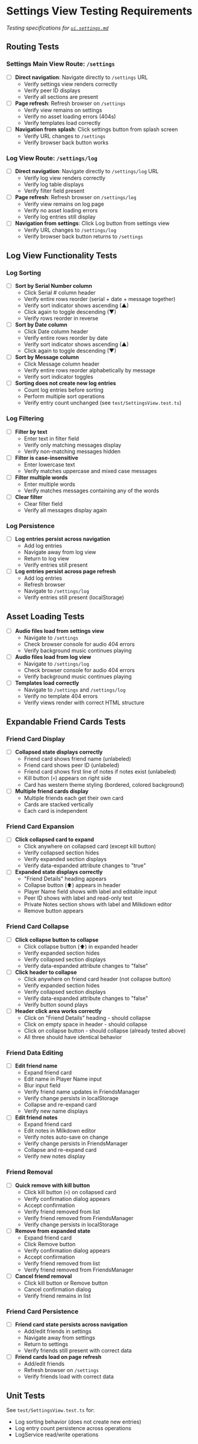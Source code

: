 # Settings View Testing Requirements

*Testing specifications for [`ui.settings.md`](ui.settings.md)*

## Routing Tests

### Settings Main View Route: `/settings`
- [ ] **Direct navigation**: Navigate directly to `/settings` URL
  - Verify settings view renders correctly
  - Verify peer ID displays
  - Verify all sections are present
- [ ] **Page refresh**: Refresh browser on `/settings`
  - Verify view remains on settings
  - Verify no asset loading errors (404s)
  - Verify templates load correctly
- [ ] **Navigation from splash**: Click settings button from splash screen
  - Verify URL changes to `/settings`
  - Verify browser back button works

### Log View Route: `/settings/log`
- [ ] **Direct navigation**: Navigate directly to `/settings/log` URL
  - Verify log view renders correctly
  - Verify log table displays
  - Verify filter field present
- [ ] **Page refresh**: Refresh browser on `/settings/log`
  - Verify view remains on log page
  - Verify no asset loading errors
  - Verify log entries still display
- [ ] **Navigation from settings**: Click Log button from settings view
  - Verify URL changes to `/settings/log`
  - Verify browser back button returns to `/settings`

## Log View Functionality Tests

### Log Sorting
- [ ] **Sort by Serial Number column**
  - Click Serial # column header
  - Verify entire rows reorder (serial + date + message together)
  - Verify sort indicator shows ascending (▲)
  - Click again to toggle descending (▼)
  - Verify rows reorder in reverse
- [ ] **Sort by Date column**
  - Click Date column header
  - Verify entire rows reorder by date
  - Verify sort indicator shows ascending (▲)
  - Click again to toggle descending (▼)
- [ ] **Sort by Message column**
  - Click Message column header
  - Verify entire rows reorder alphabetically by message
  - Verify sort indicator toggles
- [ ] **Sorting does not create new log entries**
  - Count log entries before sorting
  - Perform multiple sort operations
  - Verify entry count unchanged (see `test/SettingsView.test.ts`)

### Log Filtering
- [ ] **Filter by text**
  - Enter text in filter field
  - Verify only matching messages display
  - Verify non-matching messages hidden
- [ ] **Filter is case-insensitive**
  - Enter lowercase text
  - Verify matches uppercase and mixed case messages
- [ ] **Filter multiple words**
  - Enter multiple words
  - Verify matches messages containing any of the words
- [ ] **Clear filter**
  - Clear filter field
  - Verify all messages display again

### Log Persistence
- [ ] **Log entries persist across navigation**
  - Add log entries
  - Navigate away from log view
  - Return to log view
  - Verify entries still present
- [ ] **Log entries persist across page refresh**
  - Add log entries
  - Refresh browser
  - Navigate to `/settings/log`
  - Verify entries still present (localStorage)

## Asset Loading Tests
- [ ] **Audio files load from settings view**
  - Navigate to `/settings`
  - Check browser console for audio 404 errors
  - Verify background music continues playing
- [ ] **Audio files load from log view**
  - Navigate to `/settings/log`
  - Check browser console for audio 404 errors
  - Verify background music continues playing
- [ ] **Templates load correctly**
  - Navigate to `/settings` and `/settings/log`
  - Verify no template 404 errors
  - Verify views render with correct HTML structure

## Expandable Friend Cards Tests

### Friend Card Display
- [ ] **Collapsed state displays correctly**
  - Friend card shows friend name (unlabeled)
  - Friend card shows peer ID (unlabeled)
  - Friend card shows first line of notes if notes exist (unlabeled)
  - Kill button (💀) appears on right side
  - Card has western theme styling (bordered, colored background)
- [ ] **Multiple friend cards display**
  - Multiple friends each get their own card
  - Cards are stacked vertically
  - Each card is independent

### Friend Card Expansion
- [ ] **Click collapsed card to expand**
  - Click anywhere on collapsed card (except kill button)
  - Verify collapsed section hides
  - Verify expanded section displays
  - Verify data-expanded attribute changes to "true"
- [ ] **Expanded state displays correctly**
  - "Friend Details" heading appears
  - Collapse button (⬆️) appears in header
  - Player Name field shows with label and editable input
  - Peer ID shows with label and read-only text
  - Private Notes section shows with label and Milkdown editor
  - Remove button appears

### Friend Card Collapse
- [ ] **Click collapse button to collapse**
  - Click collapse button (⬆️) in expanded header
  - Verify expanded section hides
  - Verify collapsed section displays
  - Verify data-expanded attribute changes to "false"
- [ ] **Click header to collapse**
  - Click anywhere on friend card header (not collapse button)
  - Verify expanded section hides
  - Verify collapsed section displays
  - Verify data-expanded attribute changes to "false"
  - Verify button sound plays
- [ ] **Header click area works correctly**
  - Click on "Friend Details" heading - should collapse
  - Click on empty space in header - should collapse
  - Click on collapse button - should collapse (already tested above)
  - All three should have identical behavior

### Friend Data Editing
- [ ] **Edit friend name**
  - Expand friend card
  - Edit name in Player Name input
  - Blur input field
  - Verify friend name updates in FriendsManager
  - Verify change persists in localStorage
  - Collapse and re-expand card
  - Verify new name displays
- [ ] **Edit friend notes**
  - Expand friend card
  - Edit notes in Milkdown editor
  - Verify notes auto-save on change
  - Verify change persists in FriendsManager
  - Collapse and re-expand card
  - Verify new notes display

### Friend Removal
- [ ] **Quick remove with kill button**
  - Click kill button (💀) on collapsed card
  - Verify confirmation dialog appears
  - Accept confirmation
  - Verify friend removed from list
  - Verify friend removed from FriendsManager
  - Verify change persists in localStorage
- [ ] **Remove from expanded state**
  - Expand friend card
  - Click Remove button
  - Verify confirmation dialog appears
  - Accept confirmation
  - Verify friend removed from list
  - Verify friend removed from FriendsManager
- [ ] **Cancel friend removal**
  - Click kill button or Remove button
  - Cancel confirmation dialog
  - Verify friend remains in list

### Friend Card Persistence
- [ ] **Friend card state persists across navigation**
  - Add/edit friends in settings
  - Navigate away from settings
  - Return to settings
  - Verify friends still present with correct data
- [ ] **Friend cards load on page refresh**
  - Add/edit friends
  - Refresh browser on `/settings`
  - Verify friends load with correct data

## Unit Tests
See `test/SettingsView.test.ts` for:
- Log sorting behavior (does not create new entries)
- Log entry count persistence across operations
- LogService read/write operations
